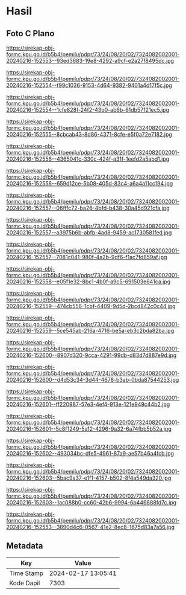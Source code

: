 # Hasil

## Foto C Plano

https://sirekap-obj-formc.kpu.go.id/b5b4/pemilu/pdpr/73/24/08/20/02/7324082002001-20240216-152553--93ed3683-19e8-4292-a9cf-e2a27f8495dc.jpg

https://sirekap-obj-formc.kpu.go.id/b5b4/pemilu/pdpr/73/24/08/20/02/7324082002001-20240216-152554--f99c1036-9153-4d64-9382-9401a4d17f5c.jpg

https://sirekap-obj-formc.kpu.go.id/b5b4/pemilu/pdpr/73/24/08/20/02/7324082002001-20240216-152554--1cfe828f-24f2-43b0-ab6b-61db57121ec5.jpg

https://sirekap-obj-formc.kpu.go.id/b5b4/pemilu/pdpr/73/24/08/20/02/7324082002001-20240216-152555--8cbcab43-8d86-4371-8cfe-e5f0a72e7182.jpg

https://sirekap-obj-formc.kpu.go.id/b5b4/pemilu/pdpr/73/24/08/20/02/7324082002001-20240216-152556--4365041c-330c-424f-a31f-1eefd2a5abd1.jpg

https://sirekap-obj-formc.kpu.go.id/b5b4/pemilu/pdpr/73/24/08/20/02/7324082002001-20240216-152556--659d12ce-5b08-405d-83c4-a6a4a11cc194.jpg

https://sirekap-obj-formc.kpu.go.id/b5b4/pemilu/pdpr/73/24/08/20/02/7324082002001-20240216-152557--06fffc72-ba26-4bfd-b438-30a45d921cfa.jpg

https://sirekap-obj-formc.kpu.go.id/b5b4/pemilu/pdpr/73/24/08/20/02/7324082002001-20240216-152557--a3975b6b-abfb-4ad8-9459-ac1730581fed.jpg

https://sirekap-obj-formc.kpu.go.id/b5b4/pemilu/pdpr/73/24/08/20/02/7324082002001-20240216-152557--7081c041-980f-4a2b-9df6-f1ac7fd859af.jpg

https://sirekap-obj-formc.kpu.go.id/b5b4/pemilu/pdpr/73/24/08/20/02/7324082002001-20240216-152558--e05f1e32-8bc1-4b0f-a9c5-691503e641ca.jpg

https://sirekap-obj-formc.kpu.go.id/b5b4/pemilu/pdpr/73/24/08/20/02/7324082002001-20240216-152559--474cb556-1cbf-4409-9d5d-2bcd842c0c44.jpg

https://sirekap-obj-formc.kpu.go.id/b5b4/pemilu/pdpr/73/24/08/20/02/7324082002001-20240216-152559--5ce545ab-216a-4716-be5a-eb3c2bda82ba.jpg

https://sirekap-obj-formc.kpu.go.id/b5b4/pemilu/pdpr/73/24/08/20/02/7324082002001-20240216-152600--8907d320-9cca-4291-99db-d83d7d887e9d.jpg

https://sirekap-obj-formc.kpu.go.id/b5b4/pemilu/pdpr/73/24/08/20/02/7324082002001-20240216-152600--d4d53c34-3d44-4678-b3ab-0bda87544253.jpg

https://sirekap-obj-formc.kpu.go.id/b5b4/pemilu/pdpr/73/24/08/20/02/7324082002001-20240216-152601--ff220987-57e3-4ef4-913e-121e949c44b2.jpg

https://sirekap-obj-formc.kpu.go.id/b5b4/pemilu/pdpr/73/24/08/20/02/7324082002001-20240216-152601--5c8f1249-5a12-4296-9a32-6a74fbb5b52a.jpg

https://sirekap-obj-formc.kpu.go.id/b5b4/pemilu/pdpr/73/24/08/20/02/7324082002001-20240216-152602--493034bc-dfe5-4961-87a9-ae57b46a4fcb.jpg

https://sirekap-obj-formc.kpu.go.id/b5b4/pemilu/pdpr/73/24/08/20/02/7324082002001-20240216-152603--5bac9a37-e1f1-4157-b502-8f4a549da320.jpg

https://sirekap-obj-formc.kpu.go.id/b5b4/pemilu/pdpr/73/24/08/20/02/7324082002001-20240216-152603--1ac088b0-cc60-42b6-9994-6b446888fd7c.jpg

https://sirekap-obj-formc.kpu.go.id/b5b4/pemilu/pdpr/73/24/08/20/02/7324082002001-20240216-152553--3890d4c6-0567-41e2-8ec8-1675d83a7a56.jpg


## Metadata

| Key        | Value               |
| ---------- | ------------------- |
| Time Stamp | 2024-02-17 13:05:41 |
| Kode Dapil | 7303                |



